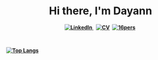 
<p>
  <h1 align="center"><b>Hi there, I'm Dayann</h1>
</p>
<p align="center">
  <a href="https://www.linkedin.com/in/dayann-deshayes/"><img src="https://img.shields.io/badge/LinkedIn-CC6699?style=for-the-badge&logoColor=white" alt="LinkedIn" />       </a>&nbsp;
  <a href="https://www.canva.com/design/DAE_LcZ02Ls/s0N1eFBbVBDWsT5ZVczXNA/view?    utm_content=DAE_LcZ02Ls&utm_campaign=designshare&utm_medium=link&utm_source=publishsharelink"><img src="https://img.shields.io/badge/CV-1DA1F2?style=for-the-badge&logo=CV&logoColor=white" alt="CV" /></a>&nbsp;
  <a href="https://www.16personalities.com/profiles/b2c868ad1f58a"><img src="https://img.shields.io/badge/16personalities-000000?style=for-the-badge&logo=16pers&logoColor=white" alt="16pers" /></a>&nbsp;
</p>
<br />

[![Top Langs](https://github-readme-stats.vercel.app/api/top-langs/?username=dayannd)](https://github.com/anuraghazra/github-readme-stats)
<!-- <p >i'm in professionelle reconverter since 2 years.Not enough expériences or not enough diploma. Now, i found a formation thanks to Simplon.co, who       will allow me overcome these walls for take my dream job.
 </p>
<p>
  A formation in alternation for 18 month with at the end a diploma bac +3/+4, i'm actually looking for a entreprise so if my profil interesse you, do not hesitate       contact me.
</p>

<p align="center">
  <img align="center" with="2%" src="https://media.giphy.com/media/Zbg9h2rvR3eh2ZcbdS/giphy.gif" />
</p> -->
  
<!--
**DayannD/DayannD** is a ✨ _special_ ✨ repository because its `README.md` (this file) appears on your GitHub profile.

Here are some ideas to get you started:

- 🔭 I’m currently working on ...
- 🌱 I’m currently learning ...
- 👯 I’m looking to collaborate on ...
- 🤔 I’m looking for help with ...
- 💬 Ask me about ...
- 📫 How to reach me: ...
- 😄 Pronouns: ...
- ⚡ Fun fact: ...
-->
